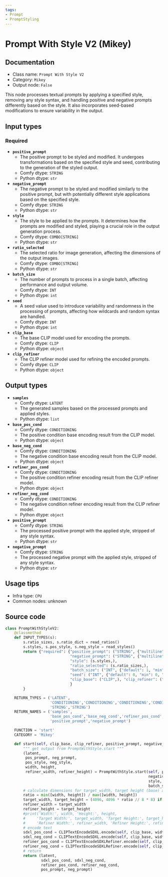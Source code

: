 ```yaml
---
tags:
- Prompt
- PromptStyling
---
```


# Prompt With Style V2 (Mikey)
## Documentation
- Class name: `Prompt With Style V2`
- Category: `Mikey`
- Output node: `False`

This node processes textual prompts by applying a specified style, removing any style syntax, and handling positive and negative prompts differently based on the style. It also incorporates seed-based modifications to ensure variability in the output.
## Input types
### Required
- **`positive_prompt`**
    - The positive prompt to be styled and modified. It undergoes transformations based on the specified style and seed, contributing to the generation of the styled output.
    - Comfy dtype: `STRING`
    - Python dtype: `str`
- **`negative_prompt`**
    - The negative prompt to be styled and modified similarly to the positive prompt, but with potentially different style applications based on the specified style.
    - Comfy dtype: `STRING`
    - Python dtype: `str`
- **`style`**
    - The style to be applied to the prompts. It determines how the prompts are modified and styled, playing a crucial role in the output generation process.
    - Comfy dtype: `COMBO[STRING]`
    - Python dtype: `str`
- **`ratio_selected`**
    - The selected ratio for image generation, affecting the dimensions of the output images.
    - Comfy dtype: `COMBO[STRING]`
    - Python dtype: `str`
- **`batch_size`**
    - The number of prompts to process in a single batch, affecting performance and output volume.
    - Comfy dtype: `INT`
    - Python dtype: `int`
- **`seed`**
    - A seed value used to introduce variability and randomness in the processing of prompts, affecting how wildcards and random syntax are handled.
    - Comfy dtype: `INT`
    - Python dtype: `int`
- **`clip_base`**
    - The base CLIP model used for encoding the prompts.
    - Comfy dtype: `CLIP`
    - Python dtype: `object`
- **`clip_refiner`**
    - The CLIP refiner model used for refining the encoded prompts.
    - Comfy dtype: `CLIP`
    - Python dtype: `object`
## Output types
- **`samples`**
    - Comfy dtype: `LATENT`
    - The generated samples based on the processed prompts and applied styles.
    - Python dtype: `list`
- **`base_pos_cond`**
    - Comfy dtype: `CONDITIONING`
    - The positive condition base encoding result from the CLIP model.
    - Python dtype: `object`
- **`base_neg_cond`**
    - Comfy dtype: `CONDITIONING`
    - The negative condition base encoding result from the CLIP model.
    - Python dtype: `object`
- **`refiner_pos_cond`**
    - Comfy dtype: `CONDITIONING`
    - The positive condition refiner encoding result from the CLIP refiner model.
    - Python dtype: `object`
- **`refiner_neg_cond`**
    - Comfy dtype: `CONDITIONING`
    - The negative condition refiner encoding result from the CLIP refiner model.
    - Python dtype: `object`
- **`positive_prompt`**
    - Comfy dtype: `STRING`
    - The processed positive prompt with the applied style, stripped of any style syntax.
    - Python dtype: `str`
- **`negative_prompt`**
    - Comfy dtype: `STRING`
    - The processed negative prompt with the applied style, stripped of any style syntax.
    - Python dtype: `str`
## Usage tips
- Infra type: `CPU`
- Common nodes: unknown


## Source code
```python
class PromptWithStyleV2:
    @classmethod
    def INPUT_TYPES(s):
        s.ratio_sizes, s.ratio_dict = read_ratios()
        s.styles, s.pos_style, s.neg_style = read_styles()
        return {"required": {"positive_prompt": ("STRING", {"multiline": True, 'default': 'Positive Prompt'}),
                             "negative_prompt": ("STRING", {"multiline": True, 'default': 'Negative Prompt'}),
                             "style": (s.styles,),
                             "ratio_selected": (s.ratio_sizes,),
                             "batch_size": ("INT", {"default": 1, "min": 1, "max": 64}),
                             "seed": ("INT", {"default": 0, "min": 0, "max": 0xffffffffffffffff}),
                             "clip_base": ("CLIP",), "clip_refiner": ("CLIP",),
                             }
        }

    RETURN_TYPES = ('LATENT',
                    'CONDITIONING','CONDITIONING','CONDITIONING','CONDITIONING',
                    'STRING','STRING')
    RETURN_NAMES = ('samples',
                    'base_pos_cond','base_neg_cond','refiner_pos_cond','refiner_neg_cond',
                    'positive_prompt','negative_prompt')

    FUNCTION = 'start'
    CATEGORY = 'Mikey'

    def start(self, clip_base, clip_refiner, positive_prompt, negative_prompt, style, ratio_selected, batch_size, seed):
        """ get output from PromptWithStyle.start """
        (latent,
         pos_prompt, neg_prompt,
         pos_style, neg_style,
         width, height,
         refiner_width, refiner_height) = PromptWithStyle.start(self, positive_prompt,
                                                                negative_prompt,
                                                                style, ratio_selected,
                                                                batch_size, seed)
        # calculate dimensions for target_width, target height (base) and refiner_width, refiner_height (refiner)
        ratio = min([width, height]) / max([width, height])
        target_width, target_height = (4096, 4096 * ratio // 8 * 8) if width > height else (4096 * ratio // 8 * 8, 4096)
        refiner_width = target_width
        refiner_height = target_height
        #print('Width:', width, 'Height:', height,
        #     'Target Width:', target_width, 'Target Height:', target_height,
        #     'Refiner Width:', refiner_width, 'Refiner Height:', refiner_height)
        # encode text
        sdxl_pos_cond = CLIPTextEncodeSDXL.encode(self, clip_base, width, height, 0, 0, target_width, target_height, pos_prompt, pos_style)[0]
        sdxl_neg_cond = CLIPTextEncodeSDXL.encode(self, clip_base, width, height, 0, 0, target_width, target_height, neg_prompt, neg_style)[0]
        refiner_pos_cond = CLIPTextEncodeSDXLRefiner.encode(self, clip_refiner, 6, refiner_width, refiner_height, pos_prompt)[0]
        refiner_neg_cond = CLIPTextEncodeSDXLRefiner.encode(self, clip_refiner, 2.5, refiner_width, refiner_height, neg_prompt)[0]
        # return
        return (latent,
                sdxl_pos_cond, sdxl_neg_cond,
                refiner_pos_cond, refiner_neg_cond,
                pos_prompt, neg_prompt)

```
